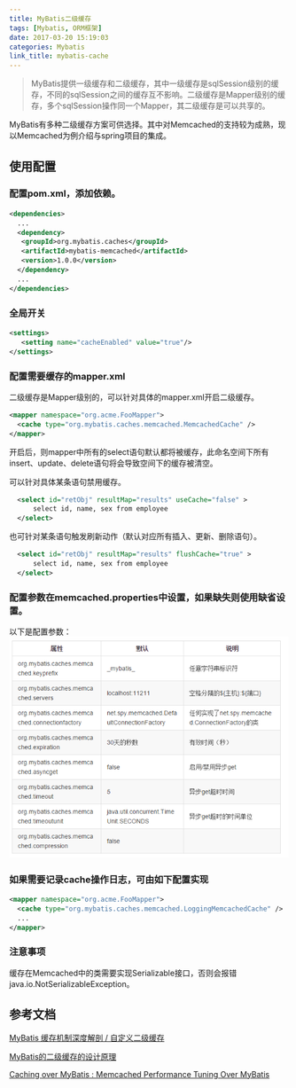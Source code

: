```yaml
---
title: MyBatis二级缓存
tags: [Mybatis, ORM框架]
date: 2017-03-20 15:19:03
categories: Mybatis
link_title: mybatis-cache
---
```

> MyBatis提供一级缓存和二级缓存，其中一级缓存是sqlSession级别的缓存，不同的sqlSession之间的缓存互不影响。二级缓存是Mapper级别的缓存，多个sqlSession操作同一个Mapper，其二级缓存是可以共享的。

<!-- more -->

MyBatis有多种二级缓存方案可供选择。其中对Memcached的支持较为成熟，现以Memcached为例介绍与spring项目的集成。

## 使用配置
### 配置pom.xml，添加依赖。

```xml
<dependencies>
  ...
  <dependency>
   <groupId>org.mybatis.caches</groupId>
   <artifactId>mybatis-memcached</artifactId>
   <version>1.0.0</version>
  </dependency>
  ...
</dependencies>
```

### 全局开关

```xml
<settings>
   <setting name="cacheEnabled" value="true"/>
</settings>
```
### 配置需要缓存的mapper.xml
二级缓存是Mapper级别的，可以针对具体的mapper.xml开启二级缓存。

```xml
<mapper namespace="org.acme.FooMapper">
  <cache type="org.mybatis.caches.memcached.MemcachedCache" />
</mapper>
```
开启后，则mapper中所有的select语句默认都将被缓存，此命名空间下所有insert、update、delete语句将会导致空间下的缓存被清空。

可以针对具体某条语句禁用缓存。

```xml
  <select id="retObj" resultMap="results" useCache="false" >
      select id, name, sex from employee   
  </select>
```
也可针对某条语句触发刷新动作（默认对应所有插入、更新、删除语句）。

```xml
  <select id="retObj" resultMap="results" flushCache="true" >
      select id, name, sex from employee   
  </select>
```

### 配置参数在memcached.properties中设置，如果缺失则使用缺省设置。
以下是配置参数：
![01](mybatis-cache/01.png)


### 如果需要记录cache操作日志，可由如下配置实现

```xml
<mapper namespace="org.acme.FooMapper">
  <cache type="org.mybatis.caches.memcached.LoggingMemcachedCache" />
  ...
</mapper>
```

### 注意事项
缓存在Memcached中的类需要实现Serializable接口，否则会报错java.io.NotSerializableException。

## 参考文档
[MyBatis 缓存机制深度解剖 / 自定义二级缓存](http://www.iteye.com/topic/1112327)

[MyBatis的二级缓存的设计原理](http://blog.csdn.net/luanlouis/article/details/41408341)

[Caching over MyBatis : Memcached Performance Tuning Over MyBatis](https://dzone.com/articles/caching-over-mybatis-memcached)